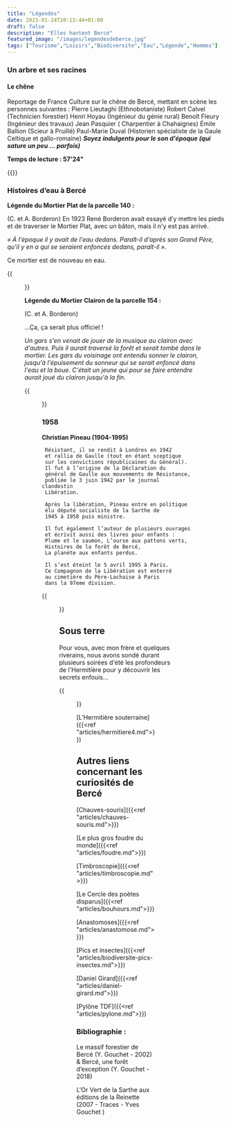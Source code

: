 ```yaml
---
title: "Légendes"
date: 2023-01-24T20:13:44+01:00
draft: false
description: "Elles hantent Bercé"
featured_image: "/images/legendesdeberce.jpg"
tags: ["Tourisme","Loisirs","Biodiversite","Eau","Légende","Hommes"]
---
```

### Un arbre et ses racines

#### Le chêne

Reportage de France Culture
sur le chêne de Bercé,
mettant en scène les personnes suivantes : 
Pierre Lieutaghi (Ethnobotaniste)
Robert Calvel (Technicien forestier)
Henri Hoyau (Ingénieur du génie rural)
Benoît Fleury (Ingénieur des travaux)
Jean Pasquier ( Charpentier à Chahaignes)
Émile Ballion (Scieur à Pruillé)
Paul-Marie Duval (Historien spécialiste de la Gaule Celtique et gallo-romaine)
***Soyez indulgents pour le son d'époque (qui sature un peu ... parfois)***

**Temps de lecture : 57'24"**

{{<youtube id="qY0n5VL7t3Y">}}



### Histoires d’eau à Bercé 


**Légende du Mortier Plat de la parcelle 140 :** 

(C. et A. Borderon)
En 1923 René Borderon avait essayé d’y mettre les pieds
 et de traverser le Mortier Plat, avec un bâton, mais 
 il n'y est pas arrivé. 
 
 *« À l'époque il y avait de l'eau dedans. 
 Paraît-il d'après son Grand Père, qu'il y en a qui se seraient
 enfoncés dedans, paraît-il ».*
 
Ce mortier est de nouveau en eau.
 
{{<figure src="/images/articles/mortierplat140.jpg"  title="Le Mortier Plat">}}

**Légende du Mortier Clairon de la parcelle 154 :**

 (C. et A. Borderon)
  
 ...Ça, ça serait plus officiel !
  
*Un gars s'en venait de jouer de la musique au clairon avec d'autres. 
Puis il aurait traversé la forêt et serait tombé dans le mortier.
Les gars du voisinage ont entendu sonner le clairon, jusqu'à
l'épuisement du sonneur qui se serait enfoncé dans l'eau et la boue. 
C'était un jeune qui pour se faire entendre aurait joué du clairon jusqu'à la fin*.
  
{{<figure src="/images/articles/mortierclairon.jpg"  title="Le Mortier Clairon">}}

### 1958 ### 

**Christian Pineau (1904-1995)**

     Résistant, il se rendit à Londres en 1942 
     et rallia de Gaulle (tout en étant sceptique
     sur les convictions républicaines du Général). 
     Il fut à l’origine de la Déclaration du 
     général de Gaulle aux mouvements de Résistance,
     publiée le 3 juin 1942 par le journal clandestin
     Libération.

     Après la libération, Pineau entre en politique 
     élu député socialiste de la Sarthe de 
     1945 à 1958 puis ministre.

     Il fut également l’auteur de plusieurs ouvrages 
     et écrivit aussi des livres pour enfants : 
     Plume et le saumon, L’ourse aux pattons verts,
     Histoires de la forêt de Bercé, 
     La planète aux enfants perdus.

     Il s’est éteint le 5 avril 1995 à Paris. 
     Ce Compagnon de la Libération est enterré
     au cimetière du Père-Lachaise à Paris
     dans la 97eme division.

     
{{<figure src="/images/articles/pineau.jpg"  title="Christian Pineau, Histoires de la forêt de Bercé (1958)">}}
     

## Sous terre ##

Pour vous, avec mon frère et quelques riverains, nous avons sondé durant plusieurs soirées d'été les profondeurs de l'Hermitière pour y découvrir les secrets enfouis...


{{<figure src="/images/articles/et.legendesberce.jpg"  title="A l'Hermitière, la célèbre légende du veau d'or">}}

[L’Hermitière souterraine]({{<ref "articles/hermitiere4.md">}})

## Autres liens concernant les curiosités de Bercé ##

[Chauves-souris]({{<ref "articles/chauves-souris.md">}})

[Le plus gros foudre du monde]({{<ref "articles/foudre.md">}})

[Timbroscopie]({{<ref "articles/timbroscopie.md">}})

[Le Cercle des poètes disparus]({{<ref "articles/bouhours.md">}})

[Anastomoses]({{<ref "articles/anastomose.md">}})

[Pics et insectes]({{<ref "articles/biodiversite-pics-insectes.md">}})

[Daniel Girard]({{<ref "articles/daniel-girard.md">}})

[Pylône TDF]({{<ref "articles/pylone.md">}})

### Bibliographie : 
 
Le massif forestier de Bercé (Y. Gouchet - 2002) & Bercé, une forêt d’exception (Y. Gouchet - 2018)

L'Or Vert de la Sarthe aux éditions de la Reinette (2007 - Traces - Yves Gouchet )
